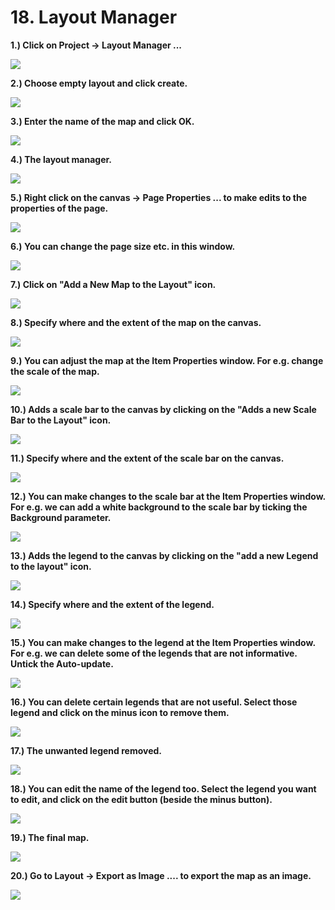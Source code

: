 # 18. Layout Manager

**1.\) Click on Project -&gt; Layout Manager ...**

![](../assets/image%20%28100%29.png)

**2.\) Choose empty layout and click create.**

![](../assets/image%20%2870%29.png)

**3.\) Enter the name of the map and click OK.**

![](../assets/image%20%2875%29.png)

**4.\) The layout manager.**

![](../assets/image%20%28102%29.png)

**5.\) Right click on the canvas -&gt; Page Properties ... to make edits to the properties of the page.**

![](../assets/image%20%28108%29.png)

**6.\) You can change the page size etc. in this window.**

![](../assets/image%20%28133%29.png)

**7.\) Click on "Add a New Map to the Layout" icon.**

![](../assets/image%20%2893%29.png)

**8.\) Specify where and the extent of the map on the canvas.**

![](../assets/image%20%28118%29.png)

  
**9.\) You can adjust the map at the Item Properties window. For e.g. change the scale of the map.**

![](../assets/image%20%2829%29.png)

**10.\) Adds a scale bar to the canvas by clicking on the "Adds a new Scale Bar to the Layout" icon.**

![](../assets/image%20%2892%29.png)

**11.\) Specify where and the extent of the scale bar on the canvas.**

![](../assets/image%20%2830%29.png)

**12.\) You can make changes to the scale bar at the Item Properties window. For e.g. we can add a white background to the scale bar by ticking the Background parameter.**

![](../assets/image%20%2886%29.png)

**13.\) Adds the legend to the canvas by clicking on the "add a new Legend to the layout" icon.**

![](../assets/image%20%28113%29.png)

**14.\) Specify where and the extent of the legend.**

![](../assets/image%20%2881%29.png)

**15.\) You can make changes to the legend at the Item Properties window. For e.g. we can delete some of the legends that are not informative. Untick the Auto-update.**

![](../assets/image%20%28143%29.png)

  
**16.\) You can delete certain legends that are not useful. Select those legend and click on the minus icon to remove them.**

![](../assets/image%20%28124%29.png)

**17.\) The unwanted legend removed.**

![](../assets/image%20%2822%29.png)

**18.\) You can edit the name of the legend too. Select the legend you want to edit, and click on the edit button \(beside the minus button\).**

![](../assets/image%20%28136%29.png)

**19.\) The final map.**

![](../assets/image%20%2837%29.png)

**20.\) Go to Layout -&gt; Export as Image .... to export the map as an image.**

![](../assets/image%20%28106%29.png)

